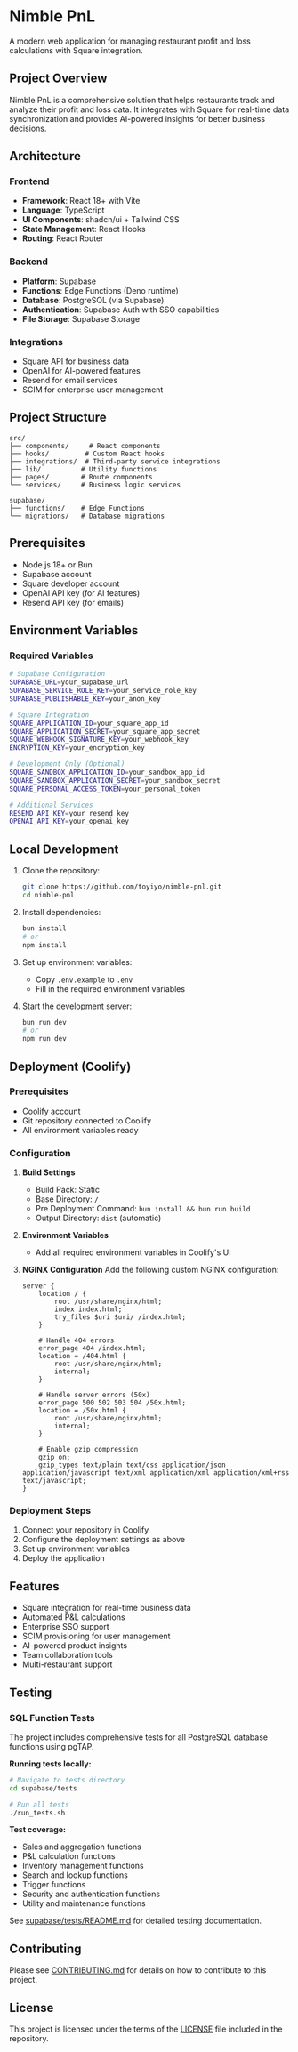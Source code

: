 # Nimble PnL

A modern web application for managing restaurant profit and loss calculations with Square integration.

## Project Overview

Nimble PnL is a comprehensive solution that helps restaurants track and analyze their profit and loss data. It integrates with Square for real-time data synchronization and provides AI-powered insights for better business decisions.

## Architecture

### Frontend
- **Framework**: React 18+ with Vite
- **Language**: TypeScript
- **UI Components**: shadcn/ui + Tailwind CSS
- **State Management**: React Hooks
- **Routing**: React Router

### Backend
- **Platform**: Supabase
- **Functions**: Edge Functions (Deno runtime)
- **Database**: PostgreSQL (via Supabase)
- **Authentication**: Supabase Auth with SSO capabilities
- **File Storage**: Supabase Storage

### Integrations
- Square API for business data
- OpenAI for AI-powered features
- Resend for email services
- SCIM for enterprise user management

## Project Structure

```
src/
├── components/     # React components
├── hooks/         # Custom React hooks
├── integrations/  # Third-party service integrations
├── lib/          # Utility functions
├── pages/        # Route components
└── services/     # Business logic services

supabase/
├── functions/    # Edge Functions
└── migrations/   # Database migrations
```

## Prerequisites

- Node.js 18+ or Bun
- Supabase account
- Square developer account
- OpenAI API key (for AI features)
- Resend API key (for emails)

## Environment Variables

### Required Variables
```bash
# Supabase Configuration
SUPABASE_URL=your_supabase_url
SUPABASE_SERVICE_ROLE_KEY=your_service_role_key
SUPABASE_PUBLISHABLE_KEY=your_anon_key

# Square Integration
SQUARE_APPLICATION_ID=your_square_app_id
SQUARE_APPLICATION_SECRET=your_square_app_secret
SQUARE_WEBHOOK_SIGNATURE_KEY=your_webhook_key
ENCRYPTION_KEY=your_encryption_key

# Development Only (Optional)
SQUARE_SANDBOX_APPLICATION_ID=your_sandbox_app_id
SQUARE_SANDBOX_APPLICATION_SECRET=your_sandbox_secret
SQUARE_PERSONAL_ACCESS_TOKEN=your_personal_token

# Additional Services
RESEND_API_KEY=your_resend_key
OPENAI_API_KEY=your_openai_key
```

## Local Development

1. Clone the repository:
   ```bash
   git clone https://github.com/toyiyo/nimble-pnl.git
   cd nimble-pnl
   ```

2. Install dependencies:
   ```bash
   bun install
   # or
   npm install
   ```

3. Set up environment variables:
   - Copy `.env.example` to `.env`
   - Fill in the required environment variables

4. Start the development server:
   ```bash
   bun run dev
   # or
   npm run dev
   ```

## Deployment (Coolify)

### Prerequisites
- Coolify account
- Git repository connected to Coolify
- All environment variables ready

### Configuration

1. **Build Settings**
   - Build Pack: Static
   - Base Directory: `/`
   - Pre Deployment Command: `bun install && bun run build`
   - Output Directory: `dist` (automatic)

2. **Environment Variables**
   - Add all required environment variables in Coolify's UI

3. **NGINX Configuration**
   Add the following custom NGINX configuration:
   ```nginx
   server {
       location / {
           root /usr/share/nginx/html;
           index index.html;
           try_files $uri $uri/ /index.html;
       }

       # Handle 404 errors
       error_page 404 /index.html;
       location = /404.html {
           root /usr/share/nginx/html;
           internal;
       }

       # Handle server errors (50x)
       error_page 500 502 503 504 /50x.html;
       location = /50x.html {
           root /usr/share/nginx/html;
           internal;
       }

       # Enable gzip compression
       gzip on;
       gzip_types text/plain text/css application/json application/javascript text/xml application/xml application/xml+rss text/javascript;
   }
   ```

### Deployment Steps

1. Connect your repository in Coolify
2. Configure the deployment settings as above
3. Set up environment variables
4. Deploy the application

## Features

- Square integration for real-time business data
- Automated P&L calculations
- Enterprise SSO support
- SCIM provisioning for user management
- AI-powered product insights
- Team collaboration tools
- Multi-restaurant support

## Testing

### SQL Function Tests

The project includes comprehensive tests for all PostgreSQL database functions using pgTAP.

**Running tests locally:**
```bash
# Navigate to tests directory
cd supabase/tests

# Run all tests
./run_tests.sh
```

**Test coverage:**
- Sales and aggregation functions
- P&L calculation functions
- Inventory management functions
- Search and lookup functions
- Trigger functions
- Security and authentication functions
- Utility and maintenance functions

See [supabase/tests/README.md](supabase/tests/README.md) for detailed testing documentation.

## Contributing

Please see [CONTRIBUTING.md](CONTRIBUTING.md) for details on how to contribute to this project.

## License

This project is licensed under the terms of the [LICENSE](LICENSE) file included in the repository.
